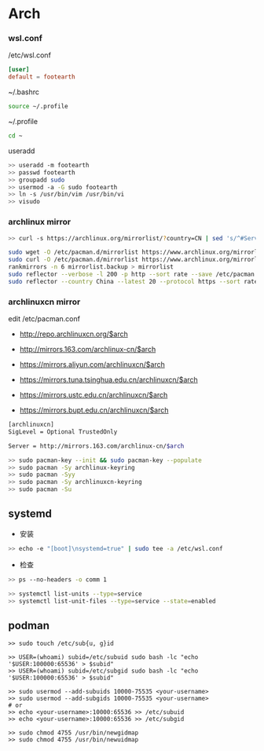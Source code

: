 # Arch

### wsl.conf

/etc/wsl.conf

```toml
[user]
default = footearth
```

~/.bashrc

```bash
source ~/.profile
```

~/.profile

```bash
cd ~
```

useradd

```bash
>> useradd -m footearth
>> passwd footearth
>> groupadd sudo
>> usermod -a -G sudo footearth
>> ln -s /usr/bin/vim /usr/bin/vi
>> visudo
```

### archlinux mirror

```sh
>> curl -s https://archlinux.org/mirrorlist/?country=CN | sed 's/^#Server/Server/g' | sudo tee /etc/pacman.d/mirrorlist

sudo wget -O /etc/pacman.d/mirrorlist https://www.archlinux.org/mirrorlist/?country=CN
sudo curl -O /etc/pacman.d/mirrorlist https://www.archlinux.org/mirrorlist/?country=CN
rankmirrors -n 6 mirrorlist.backup > mirrorlist
sudo reflector --verbose -l 200 -p http --sort rate --save /etc/pacman.d/mirrorlist
sudo reflector --country China --latest 20 --protocol https --sort rate --save /etc/pacman.d/mirrorlist
```
### archlinuxcn mirror

edit /etc/pacman.conf

- http://repo.archlinuxcn.org/$arch

- http://mirrors.163.com/archlinux-cn/$arch
- https://mirrors.aliyun.com/archlinuxcn/$arch

- https://mirrors.tuna.tsinghua.edu.cn/archlinuxcn/$arch
- https://mirrors.ustc.edu.cn/archlinuxcn/$arch
- https://mirrors.bupt.edu.cn/archlinuxcn/$arch


```sh
[archlinuxcn]
SigLevel = Optional TrustedOnly

Server = http://mirrors.163.com/archlinux-cn/$arch
```

```sh
>> sudo pacman-key --init && sudo pacman-key --populate
>> sudo pacman -Sy archlinux-keyring
>> sudo pacman -Syy
>> sudo pacman -Sy archlinuxcn-keyring
>> sudo pacman -Su
```

## systemd

- 安装

```sh
>> echo -e "[boot]\nsystemd=true" | sudo tee -a /etc/wsl.conf
```

- 检查

```sh
>> ps --no-headers -o comm 1

>> systemctl list-units --type=service
>> systemctl list-unit-files --type=service --state=enabled
```

## podman

```
>> sudo touch /etc/sub{u, g}id

>> USER=(whoami) subid=/etc/subuid sudo bash -lc "echo '$USER:100000:65536' > $subid"
>> USER=(whoami) subid=/etc/subgid sudo bash -lc "echo '$USER:100000:65536' > $subid"

>> sudo usermod --add-subuids 10000-75535 <your-username>
>> sudo usermod --add-subgids 10000-75535 <your-username>
# or
>> echo <your-username>:10000:65536 >> /etc/subuid
>> echo <your-username>:10000:65536 >> /etc/subgid

>> sudo chmod 4755 /usr/bin/newgidmap
>> sudo chmod 4755 /usr/bin/newuidmap
```
